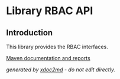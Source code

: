 # Library RBAC API

## Introduction

This library provides the RBAC interfaces.


[Maven documentation and reports](http://dev.lutece.paris.fr/plugins/library-rbac-api/)



 *generated by [xdoc2md](https://github.com/lutece-platform/tools-maven-xdoc2md-plugin) - do not edit directly.*
